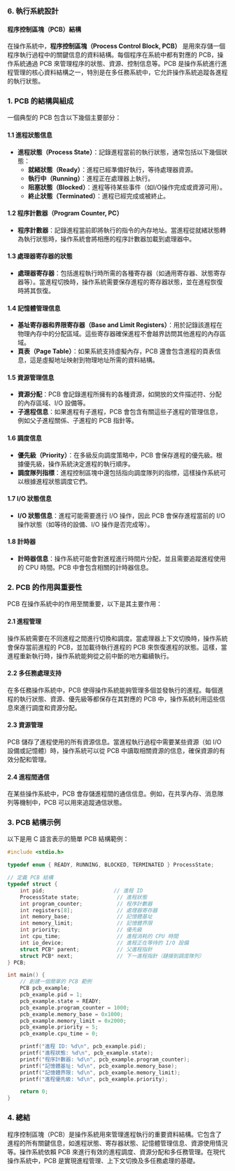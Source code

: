 ### 6. **執行系統設計**
#### 程序控制區塊（PCB）結構

在操作系統中，**程序控制區塊（Process Control Block, PCB）** 是用來存儲一個程序執行過程中的關鍵信息的資料結構。每個程序在系統中都有對應的 PCB，操作系統通過 PCB 來管理程序的狀態、資源、控制信息等。PCB 是操作系統進行進程管理的核心資料結構之一，特別是在多任務系統中，它允許操作系統追蹤各進程的執行狀態。

### 1. **PCB 的結構與組成**

一個典型的 PCB 包含以下幾個主要部分：

#### 1.1 **進程狀態信息**

- **進程狀態（Process State）**：記錄進程當前的執行狀態，通常包括以下幾個狀態：
  - **就緒狀態（Ready）**：進程已經準備好執行，等待處理器資源。
  - **執行中（Running）**：進程正在處理器上執行。
  - **阻塞狀態（Blocked）**：進程等待某些事件（如I/O操作完成或資源可用）。
  - **終止狀態（Terminated）**：進程已經完成或被終止。

#### 1.2 **程序計數器（Program Counter, PC）**

- **程序計數器**：記錄進程當前即將執行的指令的內存地址。當進程從就緒狀態轉為執行狀態時，操作系統會將相應的程序計數器加載到處理器中。

#### 1.3 **處理器寄存器的狀態**

- **處理器寄存器**：包括進程執行時所需的各種寄存器（如通用寄存器、狀態寄存器等）。當進程切換時，操作系統需要保存進程的寄存器狀態，並在進程恢復時將其恢復。

#### 1.4 **記憶體管理信息**

- **基址寄存器和界限寄存器（Base and Limit Registers）**：用於記錄該進程在物理內存中的分配區域。這些寄存器確保進程不會越界訪問其他進程的內存區域。
- **頁表（Page Table）**：如果系統支持虛擬內存，PCB 還會包含進程的頁表信息，這是虛擬地址映射到物理地址所需的資料結構。

#### 1.5 **資源管理信息**

- **資源分配**：PCB 會記錄進程所擁有的各種資源，如開放的文件描述符、分配的內存區域、I/O 設備等。
- **子進程信息**：如果進程有子進程，PCB 會包含有關這些子進程的管理信息，例如父子進程關係、子進程的 PCB 指針等。

#### 1.6 **調度信息**

- **優先級（Priority）**：在多級反向調度策略中，PCB 會保存進程的優先級。根據優先級，操作系統決定進程的執行順序。
- **調度隊列指標**：進程控制區塊中還包括指向調度隊列的指標，這樣操作系統可以根據進程狀態調度它們。

#### 1.7 **I/O 狀態信息**

- **I/O 狀態信息**：進程可能需要進行 I/O 操作，因此 PCB 會保存進程當前的 I/O 操作狀態（如等待的設備、I/O 操作是否完成等）。

#### 1.8 **計時器**

- **計時器信息**：操作系統可能會對進程進行時間片分配，並且需要追蹤進程使用的 CPU 時間。PCB 中會包含相關的計時器信息。

### 2. **PCB 的作用與重要性**

PCB 在操作系統中的作用至關重要，以下是其主要作用：

#### 2.1 **進程管理**

操作系統需要在不同進程之間進行切換和調度。當處理器上下文切換時，操作系統會保存當前進程的 PCB，並加載待執行進程的 PCB 來恢復進程的狀態。這樣，當進程重新執行時，操作系統能夠從之前中斷的地方繼續執行。

#### 2.2 **多任務處理支持**

在多任務操作系統中，PCB 使得操作系統能夠管理多個並發執行的進程。每個進程的執行狀態、資源、優先級等都保存在其對應的 PCB 中，操作系統利用這些信息來進行調度和資源分配。

#### 2.3 **資源管理**

PCB 儲存了進程使用的所有資源信息。當進程執行過程中需要某些資源（如 I/O 設備或記憶體）時，操作系統可以從 PCB 中讀取相關資源的信息，確保資源的有效分配和管理。

#### 2.4 **進程間通信**

在某些操作系統中，PCB 會存儲進程間的通信信息。例如，在共享內存、消息隊列等機制中，PCB 可以用來追蹤通信狀態。

### 3. **PCB 結構示例**

以下是用 C 語言表示的簡單 PCB 結構範例：

```c
#include <stdio.h>

typedef enum { READY, RUNNING, BLOCKED, TERMINATED } ProcessState;

// 定義 PCB 結構
typedef struct {
    int pid;                      // 進程 ID
    ProcessState state;            // 進程狀態
    int program_counter;           // 程序計數器
    int registers[8];              // 處理器寄存器
    int memory_base;               // 記憶體基址
    int memory_limit;              // 記憶體界限
    int priority;                  // 優先級
    int cpu_time;                  // 進程消耗的 CPU 時間
    int io_device;                 // 進程正在等待的 I/O 設備
    struct PCB* parent;            // 父進程指針
    struct PCB* next;              // 下一進程指針（鏈接到調度隊列）
} PCB;

int main() {
    // 創建一個簡單的 PCB 範例
    PCB pcb_example;
    pcb_example.pid = 1;
    pcb_example.state = READY;
    pcb_example.program_counter = 1000;
    pcb_example.memory_base = 0x1000;
    pcb_example.memory_limit = 0x2000;
    pcb_example.priority = 5;
    pcb_example.cpu_time = 0;

    printf("進程 ID: %d\n", pcb_example.pid);
    printf("進程狀態: %d\n", pcb_example.state);
    printf("程序計數器: %d\n", pcb_example.program_counter);
    printf("記憶體基址: %d\n", pcb_example.memory_base);
    printf("記憶體界限: %d\n", pcb_example.memory_limit);
    printf("進程優先級: %d\n", pcb_example.priority);

    return 0;
}
```

### 4. **總結**

程序控制區塊（PCB）是操作系統用來管理進程執行的重要資料結構。它包含了進程的所有關鍵信息，如進程狀態、寄存器狀態、記憶體管理信息、資源使用情況等。操作系統依賴 PCB 來進行有效的進程調度、資源分配和多任務管理。在現代操作系統中，PCB 是實現進程管理、上下文切換及多任務處理的基礎。